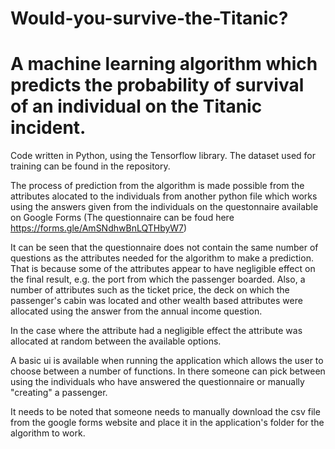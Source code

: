 # Would-you-survive-the-Titanic?

A machine learning algorithm which predicts the probability of survival of an individual on the Titanic incident.
===========================================================================================================================================

Code written in Python, using the Tensorflow library. The dataset used for training can be found in the repository.

The process of prediction from the algorithm is made possible from the attributes alocated to the individuals from another python file which works using the answers given from the individuals on the questonnaire available on Google Forms
(The questionnaire can be foud here https://forms.gle/AmSNdhwBnLQTHbyW7)

It can be seen that the questionnaire does not contain the same number of questions as the attributes needed for the algorithm to make a prediction. That is because some of the attributes appear to have negligible effect on the final result, e.g. the port from which the passenger boarded. Also, a number of attributes such as the ticket price, the deck on which the passenger's cabin was located and other wealth based attributes were allocated using the answer from the annual income question.

In the case where the attribute had a negligible effect the attribute was allocated at random between the available options.

Α basic ui is available when running the application which allows the user to choose between a number of functions. In there someone can pick between using the individuals who have answered the questionnaire or manually "creating" a passenger.

It needs to be noted that someone needs to manually download the csv file from the google forms website and place it in the application's folder for the algorithm to work.
